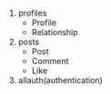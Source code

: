 1. profiles
    - Profile
    - Relationship
2. posts
    - Post
    - Comment
    - Like
3. allauth(authentication)